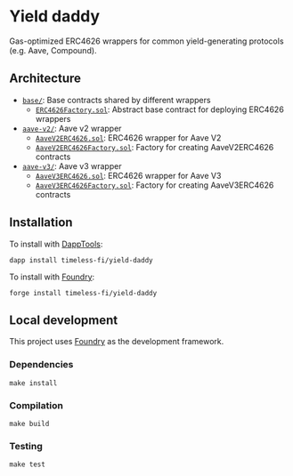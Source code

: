 # Yield daddy

Gas-optimized ERC4626 wrappers for common yield-generating protocols (e.g. Aave, Compound).

## Architecture

-   [`base/`](src/base/): Base contracts shared by different wrappers
    -   [`ERC4626Factory.sol`](src/base/ERC4626Factory.sol): Abstract base contract for deploying ERC4626 wrappers
-   [`aave-v2/`](src/aave-v2/): Aave v2 wrapper
    -   [`AaveV2ERC4626.sol`](src/aave-v2/AaveV2ERC4626.sol): ERC4626 wrapper for Aave V2
    -   [`AaveV2ERC4626Factory.sol`](src/aave-v2/AaveV2ERC4626Factory.sol): Factory for creating AaveV2ERC4626 contracts
-   [`aave-v3/`](src/aave-v3/): Aave v3 wrapper
    -   [`AaveV3ERC4626.sol`](src/aave-v3/AaveV3ERC4626.sol): ERC4626 wrapper for Aave V3
    -   [`AaveV3ERC4626Factory.sol`](src/aave-v3/AaveV3ERC4626Factory.sol): Factory for creating AaveV3ERC4626 contracts

## Installation

To install with [DappTools](https://github.com/dapphub/dapptools):

```
dapp install timeless-fi/yield-daddy
```

To install with [Foundry](https://github.com/foundry-rs/foundry):

```
forge install timeless-fi/yield-daddy
```

## Local development

This project uses [Foundry](https://github.com/foundry-rs/foundry) as the development framework.

### Dependencies

```
make install
```

### Compilation

```
make build
```

### Testing

```
make test
```
